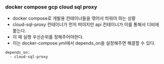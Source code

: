 ### docker compose gcp cloud sql proxy
- docker compose로 개발용 컨테이너들을 엮어서 띄워야 하는 상황
- cloud-sql-proxy 컨테이너가 먼저 떠야지만 api 컨테이너가 이를 통해서 디비에 붙는다.
- 이 때 실행 우선순위를 정해주어야한다.
- 이는 docker-compose.yml에서 depends_on을 설정해주면 해결할 수 있다.
```
depends_on:
  - cloud-sql-proxy
```
